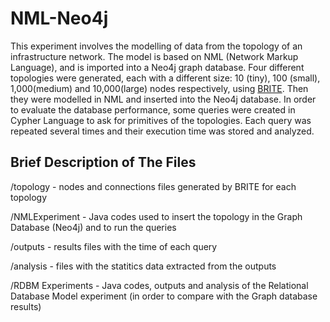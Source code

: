 # NML-Neo4j

This experiment involves the modelling of data from the topology of an infrastructure network. The model is based on NML (Network Markup Language), and is imported into a Neo4j graph database.
Four different topologies were generated, each with a different size: 10 (tiny), 100 (small), 1,000(medium) and 10,000(large) nodes respectively, using [BRITE](http://www.cs.bu.edu/brite/). Then they were modelled in NML and inserted into the Neo4j database.
In order to evaluate the database performance, some queries were created in Cypher Language to ask for primitives of the topologies. Each query was repeated several times and their execution time was stored and analyzed.


## Brief Description of The Files

/topology - nodes and connections files generated by BRITE for each topology

/NMLExperiment - Java codes used to insert the topology in the Graph Database (Neo4j) and to run the queries

/outputs - results files with the time of each query

/analysis - files with the statitics data extracted from the outputs

/RDBM Experiments - Java codes, outputs and analysis of the Relational Database Model experiment (in order to compare with the Graph database results)